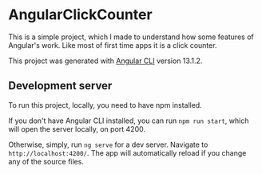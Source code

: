 # AngularClickCounter

This is a simple project, which I made to understand how some features of Angular's work. Like most of first time apps it is a click counter.

This project was generated with [Angular CLI](https://github.com/angular/angular-cli) version 13.1.2. 


## Development server

To run this project, locally, you need to have npm installed.

If you don't have Angular CLI installed, you can run `npm run start`, which will open the server locally, on port 4200.

Otherwise, simply, run `ng serve` for a dev server. Navigate to `http://localhost:4200/`. The app will automatically reload if you change any of the source files.






